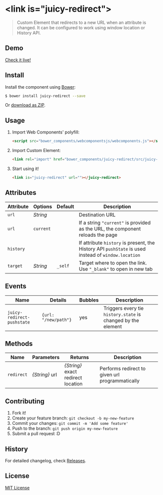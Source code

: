 # &lt;link is="juicy-redirect"&gt;

> Custom Element that redirects to a new URL when an attribute is changed. It can be configured to work using window location or History API.

## Demo

[Check it live!](http://juicy.github.io/juicy-redirect)

## Install

Install the component using [Bower](http://bower.io/):

```sh
$ bower install juicy-redirect --save
```

Or [download as ZIP](https://github.com/juicy/juicy-redirect/archive/gh-pages.zip).

## Usage

1. Import Web Components' polyfill:

    ```html
    <script src="bower_components/webcomponentsjs/webcomponents.js"></script>
    ```

2. Import Custom Element:

    ```html
    <link rel="import" href="bower_components/juicy-redirect/src/juicy-redirect.html">
    ```

3. Start using it!

    ```html
    <link is="juicy-redirect" url=""></juicy-redirect>
    ```

## Attributes

Attribute      | Options            | Default  | Description
---            | ---                | ---      | ---
`url`          | *String*           |          | Destination URL
`url`          | `current`          |          | If a string `"current"` is provided as the URL, the component reloads the page
`history`      |                    |          | If attribute `history` is present, the History API `pushState` is used instead of `window.location`
`target`       | *String*           | `_self`  | Target where to open the link. Use `"_blank"` to open in new tab

## Events

Name                       | Details             | Bubbles  | Description
---                        | ---                 | ---      | ---
`juicy-redirect-pushstate` | `{url: "/new/path"}` |   yes    | Triggers every tie `history.state` is changed by the element

## Methods

Name       | Parameters     | Returns                            | Description
---        | ---            | ---                                | ---
`redirect` | _{String}_ url | _{String}_ exact redirect location | Performs redirect to given url programmatically

## Contributing

1. Fork it!
2. Create your feature branch: `git checkout -b my-new-feature`
3. Commit your changes: `git commit -m 'Add some feature'`
4. Push to the branch: `git push origin my-new-feature`
5. Submit a pull request :D

## History

For detailed changelog, check [Releases](https://github.com/juicy/redirect/releases).

## License

[MIT License](http://opensource.org/licenses/MIT)
